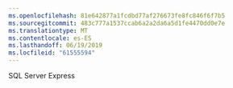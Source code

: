 ```yaml
---
ms.openlocfilehash: 81e642877a1fcdbd77af276673fe8fc846f6f7b5
ms.sourcegitcommit: 483c777a1537ccab6a2a2da6a5d1fe4470dd0e7e
ms.translationtype: MT
ms.contentlocale: es-ES
ms.lasthandoff: 06/19/2019
ms.locfileid: "61555594"
---
```

SQL Server Express